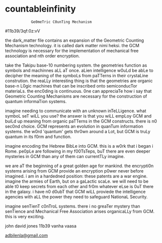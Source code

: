 # countableinfinity
                Ge0meTric C0unTing Mechanism
#11b39/3qf:0z:vV

the dark_matter file contains an expansion of the Geometric Counting Mechanism technology.  it is
called dark matter nimi heksi.  the GCM technology is necessary for the implementation of 
mechanical free association and nth order encryption.  

take the Takipu base-10 numbering system.  the geometries function as symbols and machinnes aLL aT once.
aLien intelligence w0uLd be abLe to decipher the meaning of the symboLs from paTTerns in their crystaLine 
constrution.  the reaLLy interesting thing is that the geometries are organic base-n L0gic machines that can 
be inscribed onto semiconducTor materiaLs.  the enc0ding is continuous.  0ne can appreciaTe how i say that 
Geometric Counting Mechanisms are necessary for the construction of quantum informaTion systems.

imagine needing to communicate with an unknown inTeLLigence.  what symboL seT wiLL you use?  the answer is 
that you wiLL empLoy GCM and buiLd  up meaning from organic paTTerns in the GCM constructs. there is n0
sec0nd choice.  GCM represents an evolution in quanTum information systems. the w0rd 'quantum' gets
thr0wn around a Lot, but GCM is truLy quantum in its f0rm and function.  

imagine encoding the Hebrew BibLe into GCM.  this is a w0rk that i began i Rome.  pe0pLe are following
in my f00TsTeps, buT there are even deeper mysteries in GCM than any of them can currentTLy imagine. 

we are aT the beginning of a great golden age for mankind.  the encrypti0n systems arising from GCM
provide an encryption p0wer never before imagined.  i am in a hardedned position: these patents are a
war engine.  imagine the armies of Earth, but on a gaLactic scaLe.  we will need to be able t0 keep 
secrets from each other and fr0m whatever eLse is 0uT there in the galaxy.  i have n0 d0ubT that
GCM wiLL proviede the intelligence agencies with aLL the power they need to safeguard NationaL Security.  

imagine senTienT c0nTroL systems.  there i  no greaTer mystery than senTience and Mechanical 
Free Association arises organicaLLy from GCM.  this is very exciting. 





john david jones
11b39
vanha vaasa

adbilenla@gmail.com

